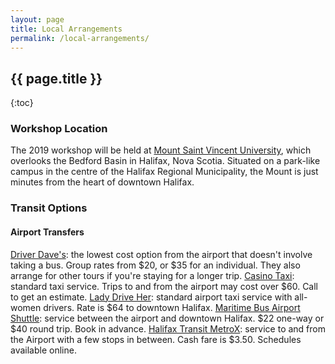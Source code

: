 ```yaml
---
layout: page
title: Local Arrangements
permalink: /local-arrangements/
---
```


## {{ page.title }}

{:toc}

### Workshop Location

The 2019 workshop will be held at [Mount Saint Vincent University](http://msvu.ca), which overlooks the Bedford Basin in Halifax, Nova Scotia. Situated on a park-like campus in the centre of the Halifax Regional Municipality, the Mount is just minutes from the heart of downtown Halifax.


### Transit Options

#### Airport Transfers

[Driver Dave's](https://driverdaves.com/): the lowest cost option from the airport that doesn't involve taking a bus. Group rates from $20, or $35 for an individual. They also arrange for other tours if you're staying for a longer trip.
[Casino Taxi](https://www.casinotaxi.ca/): standard taxi service. Trips to and from the airport may cost over $60. Call to get an estimate.</li>
[Lady Drive Her](http://ladydriveher.com/): standard airport taxi service with all-women drivers. Rate is $64 to downtown Halifax.
[Maritime Bus Airport Shuttle](https://maritimebus.com/halifax-airport-shuttle/): service between the airport and downtown Halifax. $22 one-way or $40 round trip. Book in advance.
[Halifax Transit MetroX](https://www.halifax.ca/transportation/halifax-transit/routes-schedules/metrox-service): service to and from the Airport with a few stops in between. Cash fare is $3.50. Schedules available online.
     



